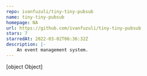 ```yaml
---
repo: ivanfuzuli/tiny-tiny-pubsub
name: tiny-tiny-pubsub
homepage: NA
url: https://github.com/ivanfuzuli/tiny-tiny-pubsub
stars: 7
starredAt: 2022-03-02T06:36:32Z
description: |-
    An event management system.
---
```


[object Object]
